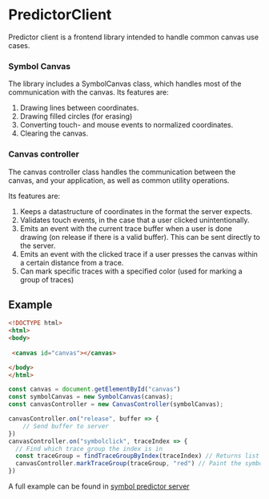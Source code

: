 # PredictorClient

Predictor client is a frontend library intended to handle common canvas use cases.

### Symbol Canvas
The library includes a SymbolCanvas class, which handles most of the communication with the canvas. Its features are:

1. Drawing lines between coordinates.
2. Drawing filled circles (for erasing)
3. Converting touch- and mouse events to normalized coordinates.
4. Clearing the canvas.

### Canvas controller
The canvas controller class handles the communication between the canvas, and your application, as well as common utility operations.

Its features are:

1. Keeps a datastructure of coordinates in the format the server expects.
2. Validates touch events, in the case that a user clicked unintentionally.
3. Emits an event with the current trace buffer when a user is done drawing (on release if there is a valid buffer). This can be sent directly to the server.
4. Emits an event with the clicked trace if a user presses the canvas within a certain distance from a trace.
5. Can mark specific traces with a specified color (used for marking a group of traces)

## Example

```html
<!DOCTYPE html>
<html>
<body>
 
 <canvas id="canvas"></canvas>

</body>
</html>
```

```javascript
const canvas = document.getElementById("canvas")
const symbolCanvas = new SymbolCanvas(canvas);
const canvasController = new CanvasController(symbolCanvas);

canvasController.on("release", buffer => {
    // Send buffer to server
})
canvasController.on("symbolclick", traceIndex => {
  // Find which trace group the index is in
  const traceGroup = findTraceGroupByIndex(traceIndex) // Returns list of the traces' indexes
  canvasController.markTraceGroup(traceGroup, "red") // Paint the symbol (trace group) red.
})
```

A full example can be found in [symbol predictor server](https://github.com/bachelor10/symbol-predictor-server/blob/master/example/index.js)
